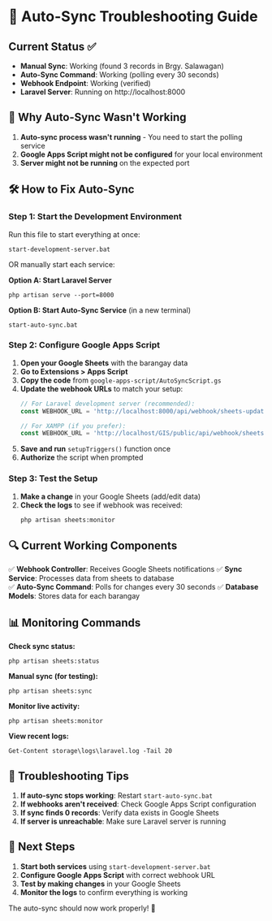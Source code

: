 # 🔧 Auto-Sync Troubleshooting Guide

## Current Status ✅
- **Manual Sync**: Working (found 3 records in Brgy. Salawagan)
- **Auto-Sync Command**: Working (polling every 30 seconds)
- **Webhook Endpoint**: Working (verified)
- **Laravel Server**: Running on http://localhost:8000

## 🚨 Why Auto-Sync Wasn't Working

1. **Auto-sync process wasn't running** - You need to start the polling service
2. **Google Apps Script might not be configured** for your local environment
3. **Server might not be running** on the expected port

## 🛠️ How to Fix Auto-Sync

### Step 1: Start the Development Environment
Run this file to start everything at once:
```
start-development-server.bat
```

OR manually start each service:

**Option A: Start Laravel Server**
```
php artisan serve --port=8000
```

**Option B: Start Auto-Sync Service** (in a new terminal)
```
start-auto-sync.bat
```

### Step 2: Configure Google Apps Script

1. **Open your Google Sheets** with the barangay data
2. **Go to Extensions > Apps Script**
3. **Copy the code** from `google-apps-script/AutoSyncScript.gs`
4. **Update the webhook URLs** to match your setup:
   ```javascript
   // For Laravel development server (recommended):
   const WEBHOOK_URL = 'http://localhost:8000/api/webhook/sheets-update';
   
   // For XAMPP (if you prefer):
   const WEBHOOK_URL = 'http://localhost/GIS/public/api/webhook/sheets-update';
   ```
5. **Save and run** `setupTriggers()` function once
6. **Authorize** the script when prompted

### Step 3: Test the Setup

1. **Make a change** in your Google Sheets (add/edit data)
2. **Check the logs** to see if webhook was received:
   ```
   php artisan sheets:monitor
   ```

## 🔍 Current Working Components

✅ **Webhook Controller**: Receives Google Sheets notifications
✅ **Sync Service**: Processes data from sheets to database  
✅ **Auto-Sync Command**: Polls for changes every 30 seconds
✅ **Database Models**: Stores data for each barangay

## 📊 Monitoring Commands

**Check sync status:**
```
php artisan sheets:status
```

**Manual sync (for testing):**
```
php artisan sheets:sync
```

**Monitor live activity:**
```
php artisan sheets:monitor
```

**View recent logs:**
```
Get-Content storage\logs\laravel.log -Tail 20
```

## 🔧 Troubleshooting Tips

1. **If auto-sync stops working**: Restart `start-auto-sync.bat`
2. **If webhooks aren't received**: Check Google Apps Script configuration
3. **If sync finds 0 records**: Verify data exists in Google Sheets
4. **If server is unreachable**: Make sure Laravel server is running

## 🎯 Next Steps

1. **Start both services** using `start-development-server.bat`
2. **Configure Google Apps Script** with correct webhook URL
3. **Test by making changes** in your Google Sheets
4. **Monitor the logs** to confirm everything is working

The auto-sync should now work properly! 🚀
